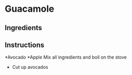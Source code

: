 # Guacamole
## Ingredients
## Instructions
*Avocado
*Apple
Mix all ingredients and boil on the stove
* Cut up avocados
